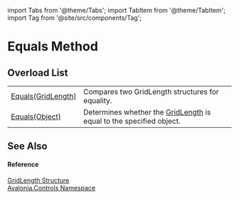 import Tabs from '@theme/Tabs'; 
import TabItem from '@theme/TabItem'; 
import Tag from '@site/src/components/Tag'; 

# Equals Method


## Overload List
<table>
<tr>
<td><a href="M_Avalonia_Controls_GridLength_Equals">Equals(GridLength)</a></td>
<td>Compares two GridLength structures for equality.</td>
</tr>
<tr>
<td><a href="M_Avalonia_Controls_GridLength_Equals_1">Equals(Object)</a></td>
<td>Determines whether the <a href="T_Avalonia_Controls_GridLength">GridLength</a> is equal to the specified object.</td>
</tr>
</table>

## See Also


#### Reference
<a href="T_Avalonia_Controls_GridLength">GridLength Structure</a>  
<a href="N_Avalonia_Controls">Avalonia.Controls Namespace</a>  
